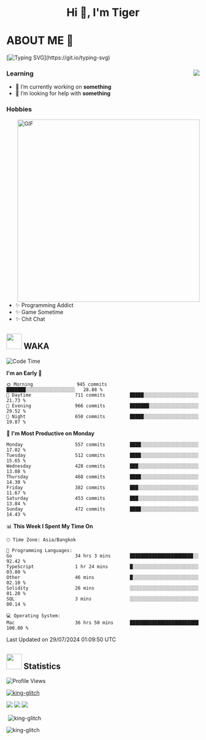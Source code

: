 <h1 align="center">Hi 👋, I'm Tiger</h1>




# ABOUT ME 💬

[![Typing SVG](https://readme-typing-svg.herokuapp.com?color=22F771&vCenter=true&lines=A+perssionate+developer+from+nowhere.)](https://git.io/typing-svg)

<div>
 <img align="right" src="https://spotify-github-profile.vercel.app/api/view?uid=12129734423&cover_image=false&theme=default&bar_color=22d016&bar_color_cover=true" />
 <h3>Learning</h3>
 
 <ul>
  <li>🔭 I’m currently working on <b>something</b></li>
  <li>🤝 I’m looking for help with <b>something</b></li>
 </ul>
 
</div>
<div>
 <h3>Hobbies</h3>
 <img align="right" height="475px"  alt="GIF" src="https://i.pinimg.com/originals/1f/b7/db/1fb7dbee557e5ed509f7517da8a84d58.gif" />
 <ul>
  <li>✨ Programming Addict</li>
  <li>✨ Game Sometime</li>
  <li>✨ Chit Chat</li>
 </ul>
 
</div>



## <img height="40" src="https://raw.githubusercontent.com/innng/innng/master/assets/kyubey.gif"/> WAKA

<!--START_SECTION:waka-->
![Code Time](http://img.shields.io/badge/Code%20Time-2%2C060%20hrs%2017%20mins-blue)

**I'm an Early 🐤** 

```text
🌞 Morning                945 commits         ███████░░░░░░░░░░░░░░░░░░   28.88 % 
🌆 Daytime                711 commits         █████░░░░░░░░░░░░░░░░░░░░   21.73 % 
🌃 Evening                966 commits         ███████░░░░░░░░░░░░░░░░░░   29.52 % 
🌙 Night                  650 commits         █████░░░░░░░░░░░░░░░░░░░░   19.87 % 
```
📅 **I'm Most Productive on Monday** 

```text
Monday                   557 commits         ████░░░░░░░░░░░░░░░░░░░░░   17.02 % 
Tuesday                  512 commits         ████░░░░░░░░░░░░░░░░░░░░░   15.65 % 
Wednesday                428 commits         ███░░░░░░░░░░░░░░░░░░░░░░   13.08 % 
Thursday                 468 commits         ████░░░░░░░░░░░░░░░░░░░░░   14.30 % 
Friday                   382 commits         ███░░░░░░░░░░░░░░░░░░░░░░   11.67 % 
Saturday                 453 commits         ███░░░░░░░░░░░░░░░░░░░░░░   13.84 % 
Sunday                   472 commits         ████░░░░░░░░░░░░░░░░░░░░░   14.43 % 
```


📊 **This Week I Spent My Time On** 

```text
🕑︎ Time Zone: Asia/Bangkok

💬 Programming Languages: 
Go                       34 hrs 3 mins       ███████████████████████░░   92.42 % 
TypeScript               1 hr 24 mins        █░░░░░░░░░░░░░░░░░░░░░░░░   03.80 % 
Other                    46 mins             █░░░░░░░░░░░░░░░░░░░░░░░░   02.10 % 
Solidity                 26 mins             ░░░░░░░░░░░░░░░░░░░░░░░░░   01.20 % 
SQL                      3 mins              ░░░░░░░░░░░░░░░░░░░░░░░░░   00.14 % 

💻 Operating System: 
Mac                      36 hrs 50 mins      █████████████████████████   100.00 % 
```


 Last Updated on 29/07/2024 01:09:50 UTC
<!--END_SECTION:waka-->
## <img height="40" src="https://raw.githubusercontent.com/innng/innng/master/assets/kyubey.gif"/> Statistics
![Profile Views](https://komarev.com/ghpvc/?username=king-glitch)  

<p align="left"> 
 <a href="https://github.com/ryo-ma/github-profile-trophy">
  <img src="https://github-profile-trophy.vercel.app/?username=king-glitch&theme=dracula" alt="king-glitch" />
 </a> </p>

![](https://github-profile-summary-cards.vercel.app/api/cards/profile-details?username=king-glitch&theme=dracula)
![](https://github-profile-summary-cards.vercel.app/api/cards/stats?username=king-glitch&theme=dracula) 
![](https://github-profile-summary-cards.vercel.app/api/cards/productive-time?username=king-glitch&theme=dracula)


<p>&nbsp;<img align="center" src="https://github-readme-stats.vercel.app/api?username=king-glitch&theme=dracula" alt="king-glitch" /></p>

<p><img align="center" src="https://github-readme-streak-stats.herokuapp.com/?user=king-glitch&theme=dracula" alt="king-glitch" /></p>
